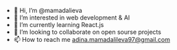- 👋 Hi, I’m @mamadalieva
- 👀 I’m interested in web development & AI
- 🌱 I’m currently learning React.js
- 💞️ I’m looking to collaborate on open sourse projects
- 📫 How to reach me adina.mamadalileva97@gmail.com

<!---
mamadalieva/mamadalieva is a ✨ special ✨ repository because its `README.md` (this file) appears on your GitHub profile.
You can click the Preview link to take a look at your changes.
--->
